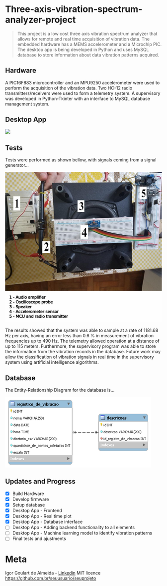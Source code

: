 # Three-axis-vibration-spectrum-analyzer-project
> This project is a low cost three axis vibration spectrum analyzer that allows for remote and real time acquisition of vibration data. The embedded hardware has a MEMS accelerometer and a Microchip PIC. The desktop app is being developed in Python and uses MySQL database to store information about data vibration patterns acquired.

## Hardware

A PIC16F883 microcontroller and an MPU9250 accelerometer were used to perform the acquisition of the vibration data. Two HC-12 radio transmitters/receivers were used to form a telemetry system. A supervisory was developed in Python-Tkinter with an interface to MySQL database management system. 

## Desktop App 

![](interface.gif)

## Tests

Tests were performed as shown bellow, with signals coming from a signal generator...

![](test.jpeg) 

The results showed that the system was able to sample at a rate of 1181.68 Hz per axis, having an error less than 0.6 % in measurement of vibration frequencies up to 490 Hz. The telemetry allowed operation at a distance of up to 115 meters. Furthermore, the supervisory program was able to store the information from the vibration records in the database. Future work may allow the classification of vibration signals in real time in the supervisory system using artificial intelligence algorithms.

## Database

The Entity-Relationship Diagram for the database is...

![](database.png) 


## Updates and Progress

- [x] Build Hardware
- [x] Develop firmware 
- [x] Setup database
- [x] Desktop App - Frontend
- [x] Desktop App - Real time plot
- [x] Desktop App - Database interface
- [ ] Desktop App - Adding backend functionality to all elements
- [ ] Desktop App - Machine learning model to identify vibration patterns
- [ ] Final tests and ajustments

# Meta

Igor Goulart de Almeida - [Linkedin](https://www.linkedin.com/in/igor-goulart-de-almeida-33a96711a/)
MIT licence
<https://github.com.br/seuusuario/seuprojeto>

